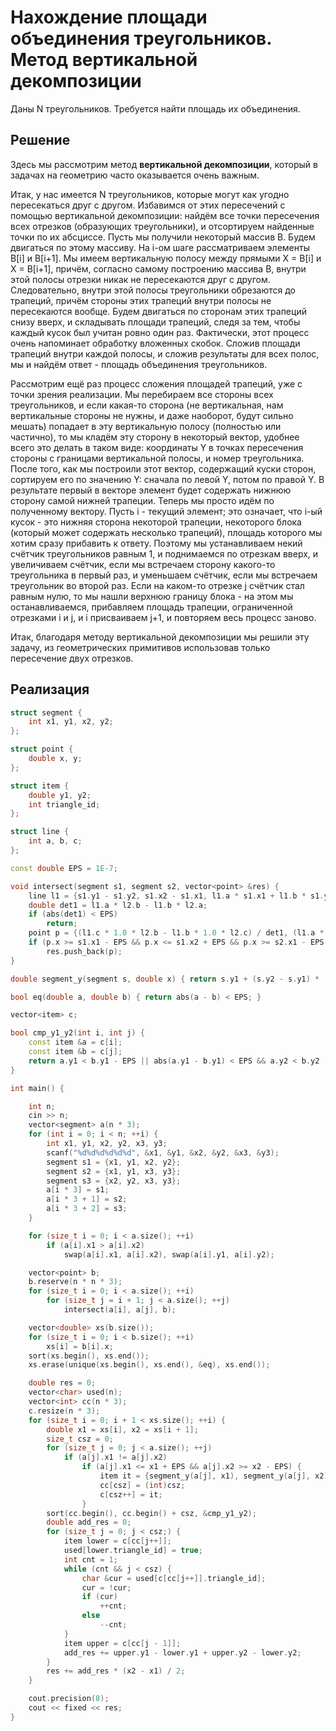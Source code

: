 # Нахождение площади объединения треугольников. Метод вертикальной декомпозиции

Даны N треугольников. Требуется найти площадь их объединения.

## Решение

Здесь мы рассмотрим метод **вертикальной декомпозиции**, который в задачах на геометрию часто оказывается очень важным.

Итак, у нас имеется N треугольников, которые могут как угодно пересекаться друг с другом. Избавимся от этих пересечений с помощью вертикальной декомпозиции: найдём все точки пересечения всех отрезков (образующих треугольники), и отсортируем найденные точки по их абсциссе. Пусть мы получили некоторый массив B. Будем двигаться по этому массиву. На i-ом шаге рассматриваем элементы B[i] и B[i+1]. Мы имеем вертикальную полосу между прямыми X = B[i] и X = B[i+1], причём, согласно самому построению массива B, внутри этой полосы отрезки никак не пересекаются друг с другом. Следовательно, внутри этой полосы треугольники обрезаются до трапеций, причём стороны этих трапеций внутри полосы не пересекаются вообще. Будем двигаться по сторонам этих трапеций снизу вверх, и складывать площади трапеций, следя за тем, чтобы каждый кусок был учитан ровно один раз. Фактически, этот процесс очень напоминает обработку вложенных скобок. Сложив площади трапеций внутри каждой полосы, и сложив результаты для всех полос, мы и найдём ответ - площадь объединения треугольников.

Рассмотрим ещё раз процесс сложения площадей трапеций, уже с точки зрения реализации. Мы перебираем все стороны всех треугольников, и если какая-то сторона (не вертикальная, нам вертикальные стороны не нужны, и даже наоборот, будут сильно мешать) попадает в эту вертикальную полосу (полностью или частично), то мы кладём эту сторону в некоторый вектор, удобнее всего это делать в таком виде: координаты Y в точках пересечения стороны с границами вертикальной полосы, и номер треугольника. После того, как мы построили этот вектор, содержащий куски сторон, сортируем его по значению Y: сначала по левой Y, потом по правой Y. В результате первый в векторе элемент будет содержать нижнюю сторону самой нижней трапеции. Теперь мы просто идём по полученному вектору. Пусть i - текущий элемент; это означает, что i-ый кусок - это нижняя сторона некоторой трапеции, некоторого блока (который может содержать несколько трапеций), площадь которого мы хотим сразу прибавить к ответу. Поэтому мы устанавливаем некий счётчик треугольников равным 1, и поднимаемся по отрезкам вверх, и увеличиваем счётчик, если мы встречаем сторону какого-то треугольника в первый раз, и уменьшаем счётчик, если мы встречаем треугольник во второй раз. Если на каком-то отрезке j счётчик стал равным нулю, то мы нашли верхнюю границу блока - на этом мы останавливаемся, прибавляем площадь трапеции, ограниченной отрезками i и j, и i присваиваем j+1, и повторяем весь процесс заново.

Итак, благодаря методу вертикальной декомпозиции мы решили эту задачу, из геометрических примитивов использовав только пересечение двух отрезков.

## Реализация

<!--- TODO: specify code snippet id -->
``` cpp
struct segment {
    int x1, y1, x2, y2;
};

struct point {
    double x, y;
};

struct item {
    double y1, y2;
    int triangle_id;
};

struct line {
    int a, b, c;
};

const double EPS = 1E-7;

void intersect(segment s1, segment s2, vector<point> &res) {
    line l1 = {s1.y1 - s1.y2, s1.x2 - s1.x1, l1.a * s1.x1 + l1.b * s1.y1}, l2 = {s2.y1 - s2.y2, s2.x2 - s2.x1, l2.a * s2.x1 + l2.b * s2.y1};
    double det1 = l1.a * l2.b - l1.b * l2.a;
    if (abs(det1) < EPS)
        return;
    point p = {(l1.c * 1.0 * l2.b - l1.b * 1.0 * l2.c) / det1, (l1.a * 1.0 * l2.c - l1.c * 1.0 * l2.a) / det1};
    if (p.x >= s1.x1 - EPS && p.x <= s1.x2 + EPS && p.x >= s2.x1 - EPS && p.x <= s2.x2 + EPS)
        res.push_back(p);
}

double segment_y(segment s, double x) { return s.y1 + (s.y2 - s.y1) * (x - s.x1) / (s.x2 - s.x1); }

bool eq(double a, double b) { return abs(a - b) < EPS; }

vector<item> c;

bool cmp_y1_y2(int i, int j) {
    const item &a = c[i];
    const item &b = c[j];
    return a.y1 < b.y1 - EPS || abs(a.y1 - b.y1) < EPS && a.y2 < b.y2 - EPS;
}

int main() {

    int n;
    cin >> n;
    vector<segment> a(n * 3);
    for (int i = 0; i < n; ++i) {
        int x1, y1, x2, y2, x3, y3;
        scanf("%d%d%d%d%d%d", &x1, &y1, &x2, &y2, &x3, &y3);
        segment s1 = {x1, y1, x2, y2};
        segment s2 = {x1, y1, x3, y3};
        segment s3 = {x2, y2, x3, y3};
        a[i * 3] = s1;
        a[i * 3 + 1] = s2;
        a[i * 3 + 2] = s3;
    }

    for (size_t i = 0; i < a.size(); ++i)
        if (a[i].x1 > a[i].x2)
            swap(a[i].x1, a[i].x2), swap(a[i].y1, a[i].y2);

    vector<point> b;
    b.reserve(n * n * 3);
    for (size_t i = 0; i < a.size(); ++i)
        for (size_t j = i + 1; j < a.size(); ++j)
            intersect(a[i], a[j], b);

    vector<double> xs(b.size());
    for (size_t i = 0; i < b.size(); ++i)
        xs[i] = b[i].x;
    sort(xs.begin(), xs.end());
    xs.erase(unique(xs.begin(), xs.end(), &eq), xs.end());

    double res = 0;
    vector<char> used(n);
    vector<int> cc(n * 3);
    c.resize(n * 3);
    for (size_t i = 0; i + 1 < xs.size(); ++i) {
        double x1 = xs[i], x2 = xs[i + 1];
        size_t csz = 0;
        for (size_t j = 0; j < a.size(); ++j)
            if (a[j].x1 != a[j].x2)
                if (a[j].x1 <= x1 + EPS && a[j].x2 >= x2 - EPS) {
                    item it = {segment_y(a[j], x1), segment_y(a[j], x2), (int)j / 3};
                    cc[csz] = (int)csz;
                    c[csz++] = it;
                }
        sort(cc.begin(), cc.begin() + csz, &cmp_y1_y2);
        double add_res = 0;
        for (size_t j = 0; j < csz;) {
            item lower = c[cc[j++]];
            used[lower.triangle_id] = true;
            int cnt = 1;
            while (cnt && j < csz) {
                char &cur = used[c[cc[j++]].triangle_id];
                cur = !cur;
                if (cur)
                    ++cnt;
                else
                    --cnt;
            }
            item upper = c[cc[j - 1]];
            add_res += upper.y1 - lower.y1 + upper.y2 - lower.y2;
        }
        res += add_res * (x2 - x1) / 2;
    }

    cout.precision(8);
    cout << fixed << res;
}
```
